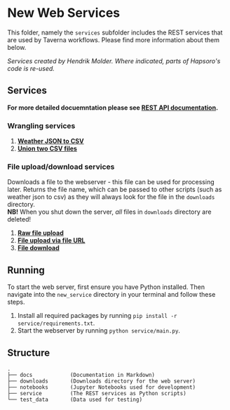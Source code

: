 # New Web Services

This folder, namely the `services` subfolder includes the REST services that are used by Taverna workflows. Please find more information about them below.

_Services created by Hendrik Molder. Where indicated, parts of Hapsoro's code is re-used._

## Services

**For more detailed docuemntation please see [REST API documentation](api-doc.md).**

### Wrangling services

1. [**Weather JSON to CSV**](api-doc.md#convert-weather-json-to-csv)
2. [**Union two CSV files**](api-doc.md#union-two-files)

### File upload/download services

Downloads a file to the webserver - this file can be used for processing later. Returns the file name, which can be passed to other scripts (such as weather json to csv) as they will always look for the file in the `downloads` directory.\
**NB!** When you shut down the server, _all_ files in `downloads` directory are deleted!

1. [**Raw file upload**](api-doc.md#upload-a-file-to-the-server-using-the-file-itself)
2. [**File upload via file URL**](api-doc.md#upload-a-file-to-the-server-using-file-url)
3. [**File download**](api-doc.md#get-the-file-from-the-server)

## Running
To start the web server, first ensure you have Python installed. Then navigate into the `new_service` directory in your terminal and follow these steps.

1. Install all required packages by running `pip install -r service/requirements.txt`.
2. Start the webserver by running `python service/main.py`.

## Structure
```
.
├── docs            (Documentation in Markdown)
├── downloads       (Downloads directory for the web server)
├── notebooks       (Jupyter Notebooks used for development)
├── service         (The REST services as Python scripts)
└── test_data       (Data used for testing)
```
